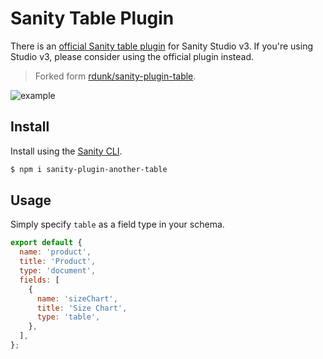 # Sanity Table Plugin

There is an [official Sanity table plugin](https://github.com/sanity-io/table) for Sanity Studio v3.
If you're using Studio v3, please consider using the official plugin instead.

> Forked form [rdunk/sanity-plugin-table](https://github.com/rdunk/sanity-plugin-table).

![example](https://user-images.githubusercontent.com/8467307/48703530-e369be00-ebeb-11e8-8299-14812461aee8.gif)

## Install

Install using the [Sanity CLI](https://www.sanity.io/docs/cli).

```bash
$ npm i sanity-plugin-another-table
```

## Usage

Simply specify `table` as a field type in your schema.

```js
export default {
  name: 'product',
  title: 'Product',
  type: 'document',
  fields: [
    {
      name: 'sizeChart',
      title: 'Size Chart',
      type: 'table',
    },
  ],
};
```
